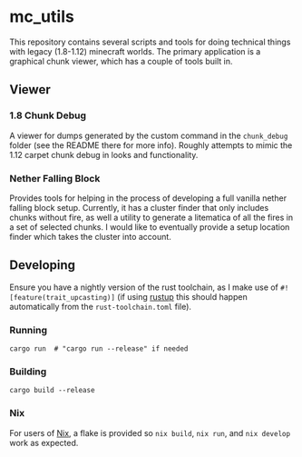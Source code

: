 # mc_utils

This repository contains several scripts and tools for doing technical things with legacy (1.8-1.12)
minecraft worlds. The primary application is a graphical chunk viewer, which has a couple of tools
built in.

## Viewer
### 1.8 Chunk Debug
A viewer for dumps generated by the custom command in the `chunk_debug` folder (see the README there
for more info). Roughly attempts to mimic the 1.12 carpet chunk debug in looks and functionality.

### Nether Falling Block
Provides tools for helping in the process of developing a full vanilla nether falling block setup.
Currently, it has a cluster finder that only includes chunks without fire, as well a utility to 
generate a litematica of all the fires in a set of selected chunks. I would like to eventually provide
a setup location finder which takes the cluster into account.

## Developing
Ensure you have a nightly version of the rust toolchain, as I make use of `#![feature(trait_upcasting)]` (if using
[rustup](https://github.com/rust-lang/rustup) this should happen automatically from the 
`rust-toolchain.toml` file).

### Running
```shell
cargo run  # "cargo run --release" if needed 
```

### Building
```shell
cargo build --release
```

### Nix
For users of [Nix](https://nixos.org/), a flake is provided so `nix build`, `nix run`, and `nix develop`
work as expected.
